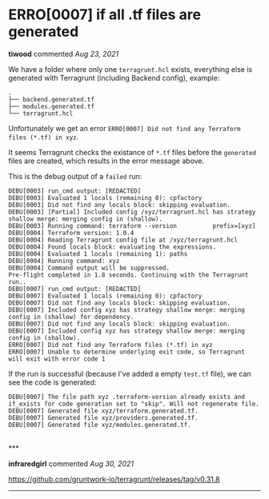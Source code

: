 # ERRO[0007] if all .tf files are generated

**tiwood** commented *Aug 23, 2021*

We have a folder where only one `terragrunt.hcl` exists, everything else is generated with Terragrunt (including Backend config), example:

```
.
├── backend.generated.tf
├── modules.generated.tf
└── terragrunt.hcl
```

Unfortunately we get an error `ERRO[0007] Did not find any Terraform files (*.tf) in xyz`.

It seems Terragrunt checks the existance of `*.tf` files before the `generated` files are created, which results in the error message above.

This is the debug output of a `failed` run:

```
DEBU[0003] run_cmd output: [REDACTED]
DEBU[0003] Evaluated 1 locals (remaining 0): cpfactory
DEBU[0003] Did not find any locals block: skipping evaluation.
DEBU[0003] [Partial] Included config /xyz/terragrunt.hcl has strategy shallow merge: merging config in (shallow).
DEBU[0003] Running command: terraform --version          prefix=[xyz]
DEBU[0004] Terraform version: 1.0.4
DEBU[0004] Reading Terragrunt config file at /xyz/terragrunt.hcl
DEBU[0004] Found locals block: evaluating the expressions.
DEBU[0004] Evaluated 1 locals (remaining 1): paths
DEBU[0004] Running command: xyz
DEBU[0004] Command output will be suppressed.
Pre-flight completed in 1.8 seconds. Continuing with the Terragrunt run..
DEBU[0007] run_cmd output: [REDACTED]
DEBU[0007] Evaluated 1 locals (remaining 0): cpfactory
DEBU[0007] Did not find any locals block: skipping evaluation.
DEBU[0007] Included config xyz has strategy shallow merge: merging config in (shallow) for dependency.
DEBU[0007] Did not find any locals block: skipping evaluation.
DEBU[0007] Included config xyz has strategy shallow merge: merging config in (shallow).
ERRO[0007] Did not find any Terraform files (*.tf) in xyz
ERRO[0007] Unable to determine underlying exit code, so Terragrunt will exit with error code 1
```

If the run is successful (because I've added a empty `test.tf` file), we can see the code is generated:
```
DEBU[0007] The file path xyz .terraform-version already exists and if_exists for code generation set to "skip". Will not regenerate file.
DEBU[0007] Generated file xyz/terraform.generated.tf.
DEBU[0007] Generated file xyz/providers.generated.tf.
DEBU[0007] Generated file xyz/modules.generated.tf.
```
<br />
***


**infraredgirl** commented *Aug 30, 2021*

https://github.com/gruntwork-io/terragrunt/releases/tag/v0.31.8
***

